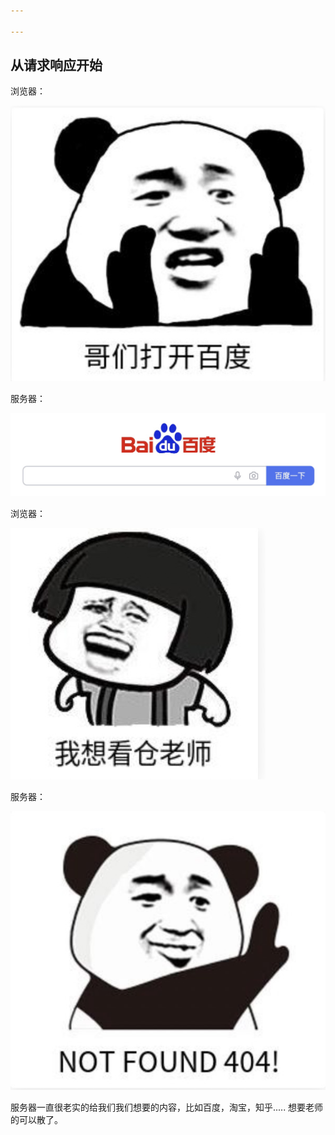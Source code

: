 ```yaml
---

---
```


## 从请求响应开始

浏览器：

![image-20200512002415643](../../images/image-20200512002415643.png)



服务器：

![image-20200512002455882](../../images/image-20200512002455882.png)



浏览器：

![image-20200512002640861](../../images/image-20200512002640861.png)

服务器：

![image-20200512003201623](../../images/image-20200512003201623.png)



服务器一直很老实的给我们我们想要的内容，比如百度，淘宝，知乎.....  想要老师的可以散了。

